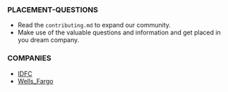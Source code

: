 ### PLACEMENT-QUESTIONS

- Read the `contributing.md` to expand our community.
- Make use of the valuable questions and information and get placed in you dream company.
### COMPANIES

- [IDFC](IDFC)
- [Wells_Fargo](Wells_Fargo)


